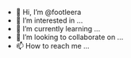 - 👋 Hi, I’m @footleera
- 👀 I’m interested in ...
- 🌱 I’m currently learning ...
- 💞️ I’m looking to collaborate on ...
- 📫 How to reach me ...

<!---
footleera/footleera is a ✨ special ✨ repository because its `README.md` (this file) appears on your GitHub profile.
You can click the Preview link to take a look at your changes.
--->
